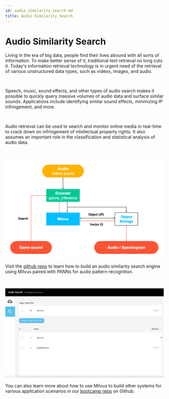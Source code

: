 ```yaml
---
id: audio_similarity_search.md
title: Audio Similarity Search 
---
```


# Audio Similarity Search

Living in the era of big data, people find their lives abound with all sorts of information. To make better sense of it, traditional text retrieval no long cuts it. Today's information retrieval technology is in urgent need of the retrieval of various unstructured data types, such as videos, images, and audio.

<br/>

Speech, music, sound effects, and other types of audio search makes it possible to quickly query massive volumes of audio data and surface similar sounds. Applications include identifying similar sound effects, minimizing IP infringement, and more. 

<br/>

Audio retrieval can be used to search and monitor online media in real-time to crack down on infringement of intellectual property rights. It also assumes an important role in the classification and statistical analysis of audio data.

<br/>

![Audio_search](../../../assets/audio_search.png)

Visit the [github repo](https://github.com/milvus-io/bootcamp/tree/master/solutions/audio_similarity_search) to learn how to build an audio similarity search engine using Milvus paired with PANNs for audio pattern recognition.


<br/>

![Audio_search_demo](../../../assets/audio_search_demo.png)

You can also learn more about how to use Milvus to build other systems for various application scenarios in our [bootcamp repo](https://github.com/milvus-io/bootcamp) on Github.